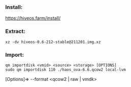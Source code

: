 ### Install: 
https://hiveos.farm/install/

### Extract:
```
xz -dv hiveos-0.6-212-stable@211201.img.xz
```

### Import: 
```
qm importdisk <vmid> <source> <storage> [OPTIONS]
sudo qm importdisk 110 ./haos_ova-6.6.qcow2 local-lvm
```
[Options]=> --format <qcow2 | raw | vmdk>
